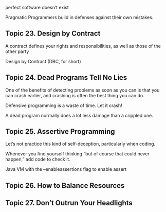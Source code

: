 
perfect software doesn’t exist

Pragmatic Programmers build in defenses against their own mistakes.


## Topic 23. Design by Contract 
A contract defines your rights and responsibilities, as well as those of the
other party

Design by Contract (DBC, for short)


## Topic 24. Dead Programs Tell No Lies 
One of the benefits of detecting problems as soon as you can is that you can
crash earlier, and crashing is often the best thing you can do.

Defensive programming is a waste of time. Let it crash!

A dead program normally does a lot less damage than a crippled one.

## Topic 25. Assertive Programming 
Let’s not practice this kind of self-deception, particularly when coding.

Whenever you find yourself thinking “but of course that could never happen,” add code to check it. 

Java VM with the –enableassertions flag to enable assert



## Topic 26. How to Balance Resources 

## Topic 27. Don’t Outrun Your Headlights

